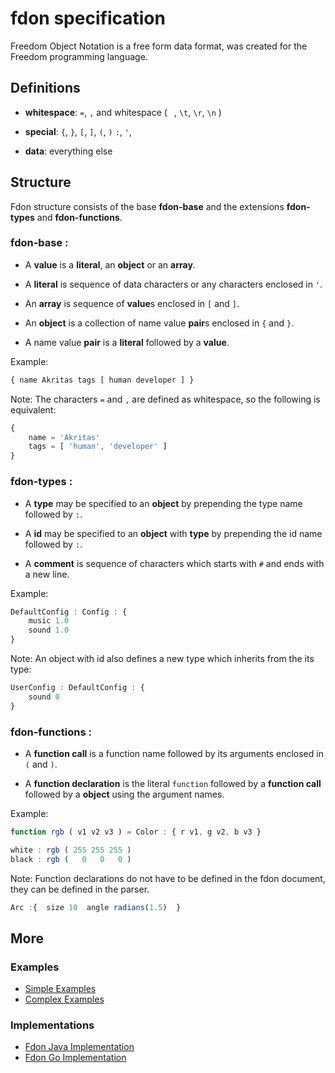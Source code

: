 # fdon specification

Freedom Object Notation is a free form data format, was created for the Freedom programming language.

## Definitions

- **whitespace**: `=`, `,` and whitespace ( ` `, `\t`, `\r`, `\n` )

- **special**: `{`, `}`, `[`, `]`, `(`, `)` `:`, `'`,

- **data**: everything else

## Structure

Fdon structure consists of the base **fdon-base** and the extensions **fdon-types** and **fdon-functions**.

### **fdon-base** :

- A **value** is a **literal**, an **object** or an **array**.

- A **literal** is sequence of data characters or any characters enclosed in `'`.

- An **array** is sequence of **value**s enclosed in `[` and `]`.

- An **object** is a collection of name value **pair**s enclosed in `{` and `}`.

- A name value **pair** is a **literal** followed by a **value**.

Example:

``` js
{ name Akritas tags [ human developer ] }
```

Note: The characters `=` and `,` are defined as whitespace, so the following is equivalent:

``` js
{
    name = 'Akritas'
    tags = [ 'human', 'developer' ]
}
```

### **fdon-types** :

- A **type** may be specified to an **object** by prepending the type name followed by `:`.

- A **id** may be specified to an **object** with **type** by prepending the id name followed by `:`.

- A **comment** is sequence of characters which starts with `#` and ends with a new line.

Example:

``` js
DefaultConfig : Config : {
    music 1.0
    sound 1.0
}
```

Note: An object with id also defines a new type which inherits from the its type:

``` js
UserConfig : DefaultConfig : {
    sound 0
}
```

### **fdon-functions** :

- A **function call** is a function name followed by its arguments enclosed in `(` and `)`.

- A **function declaration** is the literal `function` followed by a **function call** followed by a **object** using the argument names.

Example:

``` js
function rgb ( v1 v2 v3 ) = Color : { r v1, g v2, b v3 }

white : rgb ( 255 255 255 )
black : rgb (   0   0   0 )
```

Note: Function declarations do not have to be defined in the fdon document, they can be defined in the parser.

```js
Arc :{  size 10  angle radians(1.5)  }
```

## More

### Examples

- [Simple Examples](Examples/SimpleExamples.md)
- [Complex Examples](Examples/ComplexExamples.md)

### Implementations

- [Fdon Java Implementation](https://github.com/MaanooAk/fdon-java)
- [Fdon Go Implementation](https://github.com/MaanooAk/fdon-go)

